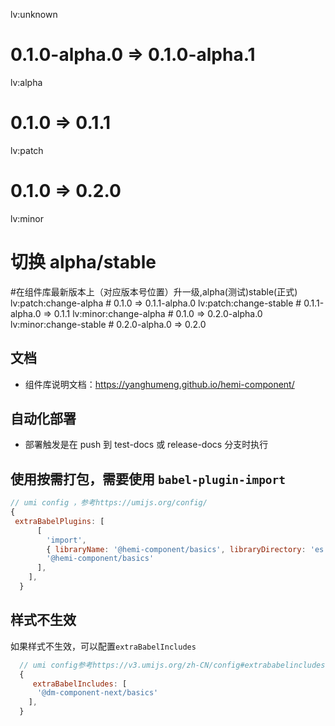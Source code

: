 lv:unknown

# 0.1.0-alpha.0 => 0.1.0-alpha.1

lv:alpha

# 0.1.0 => 0.1.1

lv:patch

# 0.1.0 => 0.2.0

lv:minor

# 切换 alpha/stable

#在组件库最新版本上（对应版本号位置）升一级,alpha(测试)stable(正式) lv:patch:change-alpha # 0.1.0 => 0.1.1-alpha.0 lv:patch:change-stable # 0.1.1-alpha.0 => 0.1.1 lv:minor:change-alpha # 0.1.0 => 0.2.0-alpha.0 lv:minor:change-stable # 0.2.0-alpha.0 => 0.2.0

## 文档

- 组件库说明文档：https://yanghumeng.github.io/hemi-component/

## 自动化部署

- 部署触发是在 push 到 test-docs 或 release-docs 分支时执行

## 使用按需打包，需要使用 `babel-plugin-import`

```js
// umi config ，参考https://umijs.org/config/
{
 extraBabelPlugins: [
      [
        'import',
        { libraryName: '@hemi-component/basics', libraryDirectory: 'es', camel2DashComponentName: false },
        '@hemi-component/basics'
      ],
    ],
  }
```

## 样式不生效

如果样式不生效，可以配置`extraBabelIncludes`

```js
  // umi config参考https://v3.umijs.org/zh-CN/config#extrababelincludes
  {
     extraBabelIncludes: [
      '@dm-component-next/basics'
    ],
  }
```

